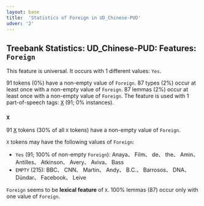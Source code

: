 ```yaml
---
layout: base
title:  'Statistics of Foreign in UD_Chinese-PUD'
udver: '2'
---
```


## Treebank Statistics: UD_Chinese-PUD: Features: `Foreign`

This feature is universal.
It occurs with 1 different values: `Yes`.

91 tokens (0%) have a non-empty value of `Foreign`.
87 types (2%) occur at least once with a non-empty value of `Foreign`.
87 lemmas (2%) occur at least once with a non-empty value of `Foreign`.
The feature is used with 1 part-of-speech tags: <tt><a href="zh_pud-pos-X.html">X</a></tt> (91; 0% instances).

### `X`

91 <tt><a href="zh_pud-pos-X.html">X</a></tt> tokens (30% of all `X` tokens) have a non-empty value of `Foreign`.

`X` tokens may have the following values of `Foreign`:

* `Yes` (91; 100% of non-empty `Foreign`): Anaya、 Film、 de、 the、 Amin、 Antilles、 Atkinson、 Avery、 Aviva、 Bass
* `EMPTY` (215): BBC、 CNN、 Martin、 Andy、 B.C.、 Barrosos、 DNA、 Dündar、 Facebook、 Leive

`Foreign` seems to be **lexical feature** of `X`. 100% lemmas (87) occur only with one value of `Foreign`.

